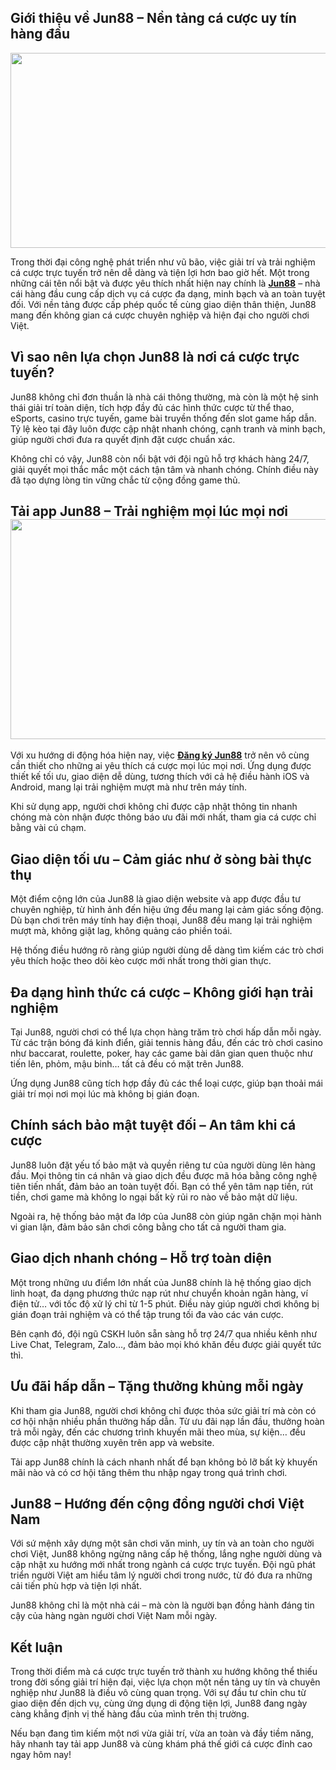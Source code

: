 <h2 dir="ltr">Giới thiệu về Jun88 &ndash; Nền tảng c&aacute; cược uy t&iacute;n h&agrave;ng đầu</h2>
<p dir="ltr"><img src="https://lh7-rt.googleusercontent.com/docsz/AD_4nXcIQgzIH79vLfsl0t1q4eJpHy0fgRCbukWl9Czm36bXJzzBl6aWbmWEO6GgI4905um3OGPEYDl6XxX2WtCcECuVvdizadk3IIOaxV1EvTz7HH3uUjpt8Y1s-hlnjvdOIkN1bmTQ4Q?key=1FHxlmnc8Nrk_C1wNrskWxpM" alt="" width="624" height="312" /></p>
<p dir="ltr">Trong thời đại c&ocirc;ng nghệ ph&aacute;t triển như vũ b&atilde;o, việc giải tr&iacute; v&agrave; trải nghiệm c&aacute; cược trực tuyến trở n&ecirc;n dễ d&agrave;ng v&agrave; tiện lợi hơn bao giờ hết. Một trong những c&aacute;i t&ecirc;n nổi bật v&agrave; được y&ecirc;u th&iacute;ch nhất hiện nay ch&iacute;nh l&agrave;&nbsp;<strong><a href="https://jun88casino.top/">Jun88</a></strong> &ndash; nh&agrave; c&aacute;i h&agrave;ng đầu cung cấp dịch vụ c&aacute; cược đa dạng, minh bạch v&agrave; an to&agrave;n tuyệt đối. Với nền tảng được cấp ph&eacute;p quốc tế c&ugrave;ng giao diện th&acirc;n thiện, Jun88 mang đến kh&ocirc;ng gian c&aacute; cược chuy&ecirc;n nghiệp v&agrave; hiện đại cho người chơi Việt.</p>
<h2 dir="ltr">V&igrave; sao n&ecirc;n lựa chọn Jun88 l&agrave; nơi c&aacute; cược trực tuyến?</h2>
<p dir="ltr">Jun88 kh&ocirc;ng chỉ đơn thuần l&agrave; nh&agrave; c&aacute;i th&ocirc;ng thường, m&agrave; c&ograve;n l&agrave; một hệ sinh th&aacute;i giải tr&iacute; to&agrave;n diện, t&iacute;ch hợp đầy đủ c&aacute;c h&igrave;nh thức cược từ thể thao, eSports, casino trực tuyến, game b&agrave;i truyền thống đến slot game hấp dẫn. Tỷ lệ k&egrave;o tại đ&acirc;y lu&ocirc;n được cập nhật nhanh ch&oacute;ng, cạnh tranh v&agrave; minh bạch, gi&uacute;p người chơi đưa ra quyết định đặt cược chuẩn x&aacute;c.</p>
<p dir="ltr">Kh&ocirc;ng chỉ c&oacute; vậy, Jun88 c&ograve;n nổi bật với đội ngũ hỗ trợ kh&aacute;ch h&agrave;ng 24/7, giải quyết mọi thắc mắc một c&aacute;ch tận t&acirc;m v&agrave; nhanh ch&oacute;ng. Ch&iacute;nh điều n&agrave;y đ&atilde; tạo dựng l&ograve;ng tin vững chắc từ cộng đồng game thủ.</p>
<h2 dir="ltr">Tải app Jun88 &ndash; Trải nghiệm mọi l&uacute;c mọi nơi<br /><img src="https://lh7-rt.googleusercontent.com/docsz/AD_4nXeR_drmPMkH42n7srGpmNfk5Gq2-M5ooBD2EPNsbePZt7IdCCx0B2vNWcsyrwZSpqFQTWBfciN_eAzq8VYtgHZDpC3Zzj4PcnfVRljA6CYmvq0EZHEUW6_zdawrL4Nj4LORd-Ieag?key=1FHxlmnc8Nrk_C1wNrskWxpM" alt="" width="624" height="352" /></h2>
<p dir="ltr">Với xu hướng di động h&oacute;a hiện nay, việc&nbsp;<strong><a href="https://jun88casino.top/dang-ky-jun88/">Đăng k&yacute; Jun88</a></strong> trở n&ecirc;n v&ocirc; c&ugrave;ng cần thiết cho những ai y&ecirc;u th&iacute;ch c&aacute; cược mọi l&uacute;c mọi nơi. Ứng dụng được thiết kế tối ưu, giao diện dễ d&ugrave;ng, tương th&iacute;ch với cả hệ điều h&agrave;nh iOS v&agrave; Android, mang lại trải nghiệm mượt m&agrave; như tr&ecirc;n m&aacute;y t&iacute;nh.</p>
<p dir="ltr">Khi sử dụng app, người chơi kh&ocirc;ng chỉ được cập nhật th&ocirc;ng tin nhanh ch&oacute;ng m&agrave; c&ograve;n nhận được th&ocirc;ng b&aacute;o ưu đ&atilde;i mới nhất, tham gia c&aacute; cược chỉ bằng v&agrave;i c&uacute; chạm.</p>
<h2 dir="ltr">Giao diện tối ưu &ndash; Cảm gi&aacute;c như ở s&ograve;ng b&agrave;i thực thụ</h2>
<p dir="ltr">Một điểm cộng lớn của Jun88 l&agrave; giao diện website v&agrave; app được đầu tư chuy&ecirc;n nghiệp, từ h&igrave;nh ảnh đến hiệu ứng đều mang lại cảm gi&aacute;c sống động. D&ugrave; bạn chơi tr&ecirc;n m&aacute;y t&iacute;nh hay điện thoại, Jun88 đều mang lại trải nghiệm mượt m&agrave;, kh&ocirc;ng giật lag, kh&ocirc;ng quảng c&aacute;o phiền to&aacute;i.</p>
<p dir="ltr">Hệ thống điều hướng r&otilde; r&agrave;ng gi&uacute;p người d&ugrave;ng dễ d&agrave;ng t&igrave;m kiếm c&aacute;c tr&ograve; chơi y&ecirc;u th&iacute;ch hoặc theo d&otilde;i k&egrave;o cược mới nhất trong thời gian thực.</p>
<h2 dir="ltr">Đa dạng h&igrave;nh thức c&aacute; cược &ndash; Kh&ocirc;ng giới hạn trải nghiệm</h2>
<p dir="ltr">Tại Jun88, người chơi c&oacute; thể lựa chọn h&agrave;ng trăm tr&ograve; chơi hấp dẫn mỗi ng&agrave;y. Từ c&aacute;c trận b&oacute;ng đ&aacute; kinh điển, giải tennis h&agrave;ng đầu, đến c&aacute;c tr&ograve; chơi casino như baccarat, roulette, poker, hay c&aacute;c game b&agrave;i d&acirc;n gian quen thuộc như tiến l&ecirc;n, phỏm, mậu binh&hellip; tất cả đều c&oacute; mặt tr&ecirc;n Jun88.</p>
<p dir="ltr">Ứng dụng Jun88 cũng t&iacute;ch hợp đầy đủ c&aacute;c thể loại cược, gi&uacute;p bạn thoải m&aacute;i giải tr&iacute; mọi nơi mọi l&uacute;c m&agrave; kh&ocirc;ng bị gi&aacute;n đoạn.</p>
<h2 dir="ltr">Ch&iacute;nh s&aacute;ch bảo mật tuyệt đối &ndash; An t&acirc;m khi c&aacute; cược</h2>
<p dir="ltr">Jun88 lu&ocirc;n đặt yếu tố bảo mật v&agrave; quyền ri&ecirc;ng tư của người d&ugrave;ng l&ecirc;n h&agrave;ng đầu. Mọi th&ocirc;ng tin c&aacute; nh&acirc;n v&agrave; giao dịch đều được m&atilde; h&oacute;a bằng c&ocirc;ng nghệ ti&ecirc;n tiến nhất, đảm bảo an to&agrave;n tuyệt đối. Bạn c&oacute; thể y&ecirc;n t&acirc;m nạp tiền, r&uacute;t tiền, chơi game m&agrave; kh&ocirc;ng lo ngại bất kỳ rủi ro n&agrave;o về bảo mật dữ liệu.</p>
<p dir="ltr">Ngo&agrave;i ra, hệ thống bảo mật đa lớp của Jun88 c&ograve;n gi&uacute;p ngăn chặn mọi h&agrave;nh vi gian lận, đảm bảo s&acirc;n chơi c&ocirc;ng bằng cho tất cả người tham gia.</p>
<h2 dir="ltr">Giao dịch nhanh ch&oacute;ng &ndash; Hỗ trợ to&agrave;n diện</h2>
<p dir="ltr">Một trong những ưu điểm lớn nhất của Jun88 ch&iacute;nh l&agrave; hệ thống giao dịch linh hoạt, đa dạng phương thức nạp r&uacute;t như chuyển khoản ng&acirc;n h&agrave;ng, v&iacute; điện tử&hellip; với tốc độ xử l&yacute; chỉ từ 1-5 ph&uacute;t. Điều n&agrave;y gi&uacute;p người chơi kh&ocirc;ng bị gi&aacute;n đoạn trải nghiệm v&agrave; c&oacute; thể tập trung tối đa v&agrave;o c&aacute;c v&aacute;n cược.</p>
<p dir="ltr">B&ecirc;n cạnh đ&oacute;, đội ngũ CSKH lu&ocirc;n sẵn s&agrave;ng hỗ trợ 24/7 qua nhiều k&ecirc;nh như Live Chat, Telegram, Zalo&hellip;, đảm bảo mọi kh&oacute; khăn đều được giải quyết tức th&igrave;.</p>
<h2 dir="ltr">Ưu đ&atilde;i hấp dẫn &ndash; Tặng thưởng khủng mỗi ng&agrave;y</h2>
<p dir="ltr">Khi tham gia Jun88, người chơi kh&ocirc;ng chỉ được thỏa sức giải tr&iacute; m&agrave; c&ograve;n c&oacute; cơ hội nhận nhiều phần thưởng hấp dẫn. Từ ưu đ&atilde;i nạp lần đầu, thưởng ho&agrave;n trả mỗi ng&agrave;y, đến c&aacute;c chương tr&igrave;nh khuyến m&atilde;i theo m&ugrave;a, sự kiện&hellip; đều được cập nhật thường xuy&ecirc;n tr&ecirc;n app v&agrave; website.</p>
<p dir="ltr">Tải app Jun88 ch&iacute;nh l&agrave; c&aacute;ch nhanh nhất để bạn kh&ocirc;ng bỏ lỡ bất kỳ khuyến m&atilde;i n&agrave;o v&agrave; c&oacute; cơ hội tăng th&ecirc;m thu nhập ngay trong qu&aacute; tr&igrave;nh chơi.</p>
<h2 dir="ltr">Jun88 &ndash; Hướng đến cộng đồng người chơi Việt Nam</h2>
<p dir="ltr">Với sứ mệnh x&acirc;y dựng một s&acirc;n chơi văn minh, uy t&iacute;n v&agrave; an to&agrave;n cho người chơi Việt, Jun88 kh&ocirc;ng ngừng n&acirc;ng cấp hệ thống, lắng nghe người d&ugrave;ng v&agrave; cập nhật xu hướng mới nhất trong ng&agrave;nh c&aacute; cược trực tuyến. Đội ngũ ph&aacute;t triển người Việt am hiểu t&acirc;m l&yacute; người chơi trong nước, từ đ&oacute; đưa ra những cải tiến ph&ugrave; hợp v&agrave; tiện lợi nhất.</p>
<p dir="ltr">Jun88 kh&ocirc;ng chỉ l&agrave; một nh&agrave; c&aacute;i &ndash; m&agrave; c&ograve;n l&agrave; người bạn đồng h&agrave;nh đ&aacute;ng tin cậy của h&agrave;ng ng&agrave;n người chơi Việt Nam mỗi ng&agrave;y.</p>
<h2 dir="ltr">Kết luận</h2>
<p dir="ltr">Trong thời điểm m&agrave; c&aacute; cược trực tuyến trở th&agrave;nh xu hướng kh&ocirc;ng thể thiếu trong đời sống giải tr&iacute; hiện đại, việc lựa chọn một nền tảng uy t&iacute;n v&agrave; chuy&ecirc;n nghiệp như Jun88 l&agrave; điều v&ocirc; c&ugrave;ng quan trọng. Với sự đầu tư chỉn chu từ giao diện đến dịch vụ, c&ugrave;ng ứng dụng di động tiện lợi, Jun88 đang ng&agrave;y c&agrave;ng khẳng định vị thế h&agrave;ng đầu của m&igrave;nh tr&ecirc;n thị trường.</p>
<p dir="ltr">Nếu bạn đang t&igrave;m kiếm một nơi vừa giải tr&iacute;, vừa an to&agrave;n v&agrave; đầy tiềm năng, h&atilde;y nhanh tay tải app Jun88 v&agrave; c&ugrave;ng kh&aacute;m ph&aacute; thế giới c&aacute; cược đỉnh cao ngay h&ocirc;m nay!</p>
<div id="gtx-trans" style="position: absolute; left: 302px; top: 900.925px;">&nbsp;</div>
